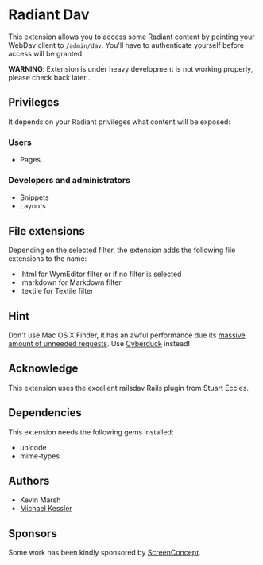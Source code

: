 Radiant Dav
===========

This extension allows you to access some Radiant content by pointing your WebDav
client to `/admin/dav`. You'll have to authenticate yourself before access will
be granted.

**WARNING**: Extension is under heavy development is not working properly,
please check back later...

Privileges
----------

It depends on your Radiant privileges what content will be exposed:

### Users

* Pages

### Developers and administrators

* Snippets
* Layouts

File extensions
---------------

Depending on the selected filter, the extension adds the following file extensions
to the name:

* .html for WymEditor filter or if no filter is selected
* .markdown for Markdown filter
* .textile for Textile filter

Hint
----

Don't use Mac OS X Finder, it has an awful performance due its [massive amount
of unneeded requests](http://code.google.com/p/sabredav/wiki/Finder). Use
[Cyberduck](http://cyberduck.ch/) instead!

Acknowledge
-----------

This extension uses the excellent railsdav Rails plugin from Stuart Eccles.

Dependencies
------------

This extension needs the following gems installed:

* unicode
* mime-types

Authors
-------

* Kevin Marsh
* [Michael Kessler](http://blog.netzpiraten.ch)

Sponsors
--------

Some work has been kindly sponsored by [ScreenConcept](http://www.screenconcept.ch).
